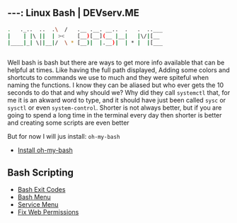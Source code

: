 ---: Linux Bash | DEVserv.ME
---
```sh
.   ._..  ..  .\  /   .__ .__. __..  .   .  ..___
|    | |\ ||  | ><    [__)[__](__ |__|   |\/|[__ 
|____|_| \||__|/  \ * [__)|  |.__)|  | * |  |[___
                                                 
```
Well bash is bash but there are ways to get more info available that can be helpful at times. Like having the full path displayed, Adding some colors and shortcuts to commands we use to much and they were spiteful when naming the functions. I know they can be aliased but who ever gets the 10 seconds to do that and why should we? Why did they call `systemctl` that, for me it is an akward word to type, and it should have just been called `sysc` or `sysctl` or even `system-control`. Shorter is not always better, but if you are going to spend a long time in the terminal every day then shorter is better and creating some scripts are even better

But for now I will jus install: `oh-my-bash`

- [Install oh-my-bash](bash/ohMyBash.md)

## Bash Scripting

- [Bash Exit Codes](exitCodes.md)
- [Bash Menu](menu.md)
- [Service Menu](serviceMenu.md)
- [Fix Web Permissions](fixWebPermissions.md)
